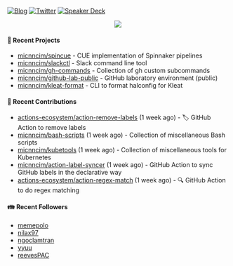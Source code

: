 [![Blog](https://img.shields.io/badge/Blog-0?style=flat-square&logo=gatsby&color=181717&logoColor=white)](https://micnncim.com)
[![Twitter](https://img.shields.io/badge/Twitter-0?style=flat-square&logo=twitter&color=1DA1F2&logoColor=white)](https://twitter.com/micnncim)
[![Speaker Deck](https://img.shields.io/badge/Speaker_Deck-0?style=flat-square&logo=speaker-deck&color=009287&logoColor=white)](https://speakerdeck.com/micnncim)

<p align="center">
<img src="https://github-readme-stats.vercel.app/api?username=micnncim&show_icons=true&count_private=true" />
</p>

#### 🍎 Recent Projects

- [micnncim/spincue](https://github.com/micnncim/spincue) - CUE implementation of Spinnaker pipelines
- [micnncim/slackctl](https://github.com/micnncim/slackctl) - Slack command line tool
- [micnncim/gh-commands](https://github.com/micnncim/gh-commands) - Collection of gh custom subcommands
- [micnncim/github-lab-public](https://github.com/micnncim/github-lab-public) - GitHub laboratory environment (public)
- [micnncim/kleat-format](https://github.com/micnncim/kleat-format) - CLI to format halconfig for Kleat

#### 🌱 Recent Contributions

- [actions-ecosystem/action-remove-labels](https://github.com/actions-ecosystem/action-remove-labels) (1 week ago) - 🏷️ GitHub Action to remove labels
- [micnncim/bash-scripts](https://github.com/micnncim/bash-scripts) (1 week ago) - Collection of miscellaneous Bash scripts
- [micnncim/kubetools](https://github.com/micnncim/kubetools) (1 week ago) - Collection of miscellaneous tools for Kubernetes
- [micnncim/action-label-syncer](https://github.com/micnncim/action-label-syncer) (1 week ago) - GitHub Action to sync GitHub labels in the declarative way
- [actions-ecosystem/action-regex-match](https://github.com/actions-ecosystem/action-regex-match) (1 week ago) - 🔍 GitHub Action to do regex matching

#### 👪  Recent Followers

- [memepolo](https://github.com/memepolo)
- [nilax97](https://github.com/nilax97)
- [ngoclamtran](https://github.com/ngoclamtran)
- [yyuu](https://github.com/yyuu)
- [reevesPAC](https://github.com/reevesPAC)
